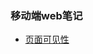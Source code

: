 ### 移动端web笔记

* [页面可见性](https://github.com/dengxiaozhen/wap/tree/master/%E9%A1%B5%E9%9D%A2%E5%8F%AF%E8%A7%81%E6%80%A7)